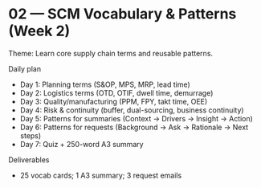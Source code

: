 # 02 — SCM Vocabulary & Patterns (Week 2)

Theme: Learn core supply chain terms and reusable patterns.

Daily plan
- Day 1: Planning terms (S&OP, MPS, MRP, lead time)
- Day 2: Logistics terms (OTD, OTIF, dwell time, demurrage)
- Day 3: Quality/manufacturing (PPM, FPY, takt time, OEE)
- Day 4: Risk & continuity (buffer, dual-sourcing, business continuity)
- Day 5: Patterns for summaries (Context → Drivers → Insight → Action)
- Day 6: Patterns for requests (Background → Ask → Rationale → Next steps)
- Day 7: Quiz + 250-word A3 summary

Deliverables
- 25 vocab cards; 1 A3 summary; 3 request emails
